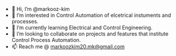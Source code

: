 - 👋 Hi, I’m @markooz-kim
- 👀 I’m interested in Control Automation of elcetrical instuments and processes. 
- 🌱 I’m currently learning Electrical and Control Engineering.
- 💞️ I’m looking to collaborate on projects and features that institute Control Process Automation.
- 📫 Reach me @ markoozkim20.mk@gmail.com

<!---
markooz-kim/markooz-kim is a ✨ special ✨ repository because its `README.md` (this file) appears on your GitHub profile.
You can click the Preview link to take a look at your changes.
--->

